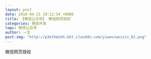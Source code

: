 ```yaml
---
layout: post
date: 2018-04-21 19:12:54 +0800
title: 【微信公众号】 微信网页授权`
categories: 微信开发
tags: 微信公众号
author: 一文
post-img: "http://p3ethm2oh.bkt.clouddn.com/yiwen/weixin_01.png"
---
```


微信网页授权